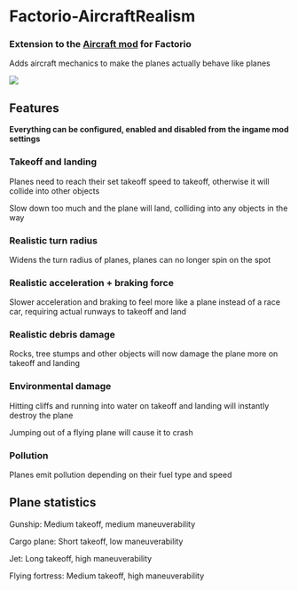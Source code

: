 # Factorio-AircraftRealism

### Extension to the [Aircraft mod](https://github.com/Stifling-Bossness/Aircraft) for Factorio

Adds aircraft mechanics to make the planes actually behave like planes

![](https://i.imgur.com/OxrNLcX.png)

## Features

**Everything can be configured, enabled and disabled from the ingame mod settings**

### Takeoff and landing

Planes need to reach their set takeoff speed to takeoff, otherwise it will collide into other objects

Slow down too much and the plane will land, colliding into any objects in the way

### Realistic turn radius

Widens the turn radius of planes, planes can no longer spin on the spot

### Realistic acceleration + braking force

Slower acceleration and braking to feel more like a plane instead of a race car, requiring actual runways to takeoff and land

### Realistic debris damage

Rocks, tree stumps and other objects will now damage the plane more on takeoff and landing

### Environmental damage

Hitting cliffs and running into water on takeoff and landing will instantly destroy the plane

Jumping out of a flying plane will cause it to crash

### Pollution

Planes emit pollution depending on their fuel type and speed

## Plane statistics

Gunship: Medium takeoff, medium maneuverability

Cargo plane: Short takeoff, low maneuverability

Jet: Long takeoff, high maneuverability

Flying fortress: Medium takeoff, high maneuverability
